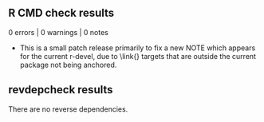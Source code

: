 ## R CMD check results

0 errors | 0 warnings | 0 notes

* This is a small patch release primarily to fix a new NOTE which appears for the current r-devel, due to \link{} targets that are outside the current package not being anchored.

## revdepcheck results

There are no reverse dependencies.
